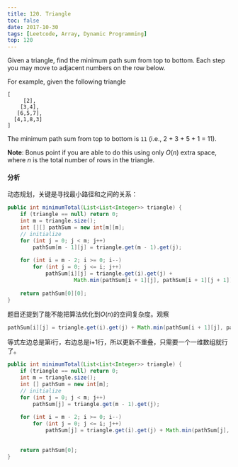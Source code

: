 ```yaml
---
title: 120. Triangle
toc: false
date: 2017-10-30
tags: [Leetcode, Array, Dynamic Programming]
top: 120
---
```


Given a triangle, find the minimum path sum from top to bottom. Each step you may move to adjacent numbers on the row below.

For example, given the following triangle

```
[
     [2],
    [3,4],
   [6,5,7],
  [4,1,8,3]
]
```

The minimum path sum from top to bottom is `11` (i.e., 2 + 3 + 5 + 1 = 11).

**Note**: Bonus point if you are able to do this using only $O(n)$ extra space, where $n$ is the total number of rows in the triangle.

#### 分析


动态规划，关键是寻找最小路径和之间的关系：

```Java
public int minimumTotal(List<List<Integer>> triangle) {
    if (triangle == null) return 0;
    int m = triangle.size();
    int [][] pathSum = new int[m][m];  
    // initialize
    for (int j = 0; j < m; j++)
        pathSum[m - 1][j] = triangle.get(m - 1).get(j);
    
    for (int i = m - 2; i >= 0; i--)
        for (int j = 0; j <= i; j++)
            pathSum[i][j] = triangle.get(i).get(j) +
                     Math.min(pathSum[i + 1][j], pathSum[i + 1][j + 1]);
    
    return pathSum[0][0];
}
```

题目还提到了能不能把算法优化到$O(n)$的空间复杂度。观察

```Java
pathSum[i][j] = triangle.get(i).get(j) + Math.min(pathSum[i + 1][j], pathSum[i + 1][j + 1]);
```

等式左边总是第i行，右边总是i+1行，所以更新不重叠，只需要一个一维数组就行了。

```Java
public int minimumTotal(List<List<Integer>> triangle) {
    if (triangle == null) return 0;
    int m = triangle.size();
    int [] pathSum = new int[m];  
    // initialize
    for (int j = 0; j < m; j++)
        pathSum[j] = triangle.get(m - 1).get(j);
    
    for (int i = m - 2; i >= 0; i--)
        for (int j = 0; j <= i; j++)
            pathSum[j] = triangle.get(i).get(j) + Math.min(pathSum[j], pathSum[j + 1]);
    
    
    return pathSum[0];
}
```
